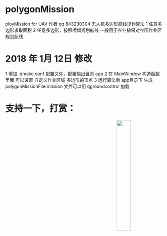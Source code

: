 # polygonMission
ployMission for UAV
作者 qq 843230304
无人机多边形航线规划算法
1 任意多边形求取面积
2 任意多边形，按照喷幅规划航线
一般用于农业植保对农田作业区规划航线

# 2018 年 1月 12日 修改
1 增加 .qmake.conf 配置文件，配置输出目录 app
2 在 MainWindow 构造函数 里面 可以设置 自定义作业区域 多边形的顶点
3 运行算法后 app目录下 生成 polygonMissionFile.mission 文件可以用 qgroundcontrol 加载

# 支持一下，打赏：
<img src="https://raw.githubusercontent.com/wmx-github/polygonMission/master/%E6%89%93%E8%B5%8F.png" width = 30% height = 30% div align=right />
